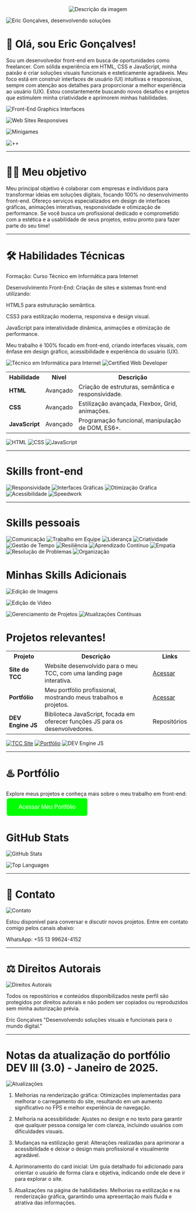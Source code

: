 <div style="text-align: center;">
  <img src="https://private-user-images.githubusercontent.com/166281170/404688262-d94858e9-74e4-41ba-8612-73652cdbb91d.jpg?jwt=eyJhbGciOiJIUzI1NiIsInR5cCI6IkpXVCJ9.eyJpc3MiOiJnaXRodWIuY29tIiwiYXVkIjoicmF3LmdpdGh1YnVzZXJjb250ZW50LmNvbSIsImtleSI6ImtleTUiLCJleHAiOjE3MzczMTQxMDIsIm5iZiI6MTczNzMxMzgwMiwicGF0aCI6Ii8xNjYyODExNzAvNDA0Njg4MjYyLWQ5NDg1OGU5LTc0ZTQtNDFiYS04NjEyLTczNjUyY2RiYjkxZC5qcGc_WC1BbXotQWxnb3JpdGhtPUFXUzQtSE1BQy1TSEEyNTYmWC1BbXotQ3JlZGVudGlhbD1BS0lBVkNPRFlMU0E1M1BRSzRaQSUyRjIwMjUwMTE5JTJGdXMtZWFzdC0xJTJGczMlMkZhd3M0X3JlcXVlc3QmWC1BbXotRGF0ZT0yMDI1MDExOVQxOTEwMDJaJlgtQW16LUV4cGlyZXM9MzAwJlgtQW16LVNpZ25hdHVyZT0zYmE2YTIxN2IwMzAzYTRhOTAwZWRhMzkyMWE2MDZiYmMwZDEwZDg1M2IwODVjNTY2MmY3NGI5NzQ3MjM3NGViJlgtQW16LVNpZ25lZEhlYWRlcnM9aG9zdCJ9.QY8WEHtA_TLfeiDXJZhZHB_3vaLMgslTNVAjoqQLsBQ    " alt="Descrição da imagem" />
</div>

![Eric Gonçalves, desenvolvendo soluções](https://img.shields.io/badge/Eric%20Gon%C3%A7alves%2C%20desenvolvendo%20solu%C3%A7%C3%B5es-32CD32?style=for-the-badge&logo=developer&logoColor=white)





# 👋 Olá, sou Eric Gonçalves!

Sou um desenvolvedor front-end em busca de oportunidades como freelancer. Com sólida experiência em HTML, CSS e JavaScript, minha paixão é criar soluções visuais funcionais e esteticamente agradáveis. Meu foco está em construir interfaces de usuário (UI) intuitivas e responsivas, sempre com atenção aos detalhes para proporcionar a melhor experiência ao usuário (UX). Estou constantemente buscando novos desafios e projetos que estimulem minha criatividade e aprimorem minhas habilidades.

![Front-End Graphics Interfaces](https://img.shields.io/badge/Front--End%20Graphics%20Interfaces-008000?style=for-the-badge&logo=web&logoColor=white)

![Web Sites Responsives](https://img.shields.io/badge/Web%20Sites%20Responsives-008000?style=for-the-badge&logo=responsive&logoColor=white)

![Minigames](https://img.shields.io/badge/Minigames-008000?style=for-the-badge&logo=joystick&logoColor=white)

![++](https://img.shields.io/badge/%2B%2B-008000?style=for-the-badge&logo=plus&logoColor=white)


---

# 👨‍💻 Meu objetivo

Meu principal objetivo é colaborar com empresas e indivíduos para transformar ideias em soluções digitais, focando 100% no desenvolvimento front-end. Ofereço serviços especializados em design de interfaces gráficas, animações interativas, responsividade e otimização de performance. Se você busca um profissional dedicado e comprometido com a estética e a usabilidade de seus projetos, estou pronto para fazer parte do seu time!


---

# 🛠️ Habilidades Técnicas

Formação: Curso Técnico em Informática para Internet

Desenvolvimento Front-End: Criação de sites e sistemas front-end utilizando:

HTML5 para estruturação semântica.

CSS3 para estilização moderna, responsiva e design visual.

JavaScript para interatividade dinâmica, animações e otimização de performance.


Meu trabalho é 100% focado em front-end, criando interfaces visuais, com ênfase em design gráfico, acessibilidade e experiência do usuário (UX).

![Técnico em Informática para Internet](https://img.shields.io/badge/T%C3%A9cnico_em_Inform%C3%A1tica_para_Internet-003366?style=for-the-badge&logo=certificate&logoColor=white)
![Certified Web Developer](https://img.shields.io/badge/Certified%20Web%20Developer-1976D2?style=for-the-badge&logo=certification&logoColor=white)


<table>
  <tr>
    <th>Habilidade</th>
    <th>Nível</th>
    <th>Descrição</th>
  </tr>
  <tr>
    <td><strong><i class="fa fa-html5"></i> HTML</strong></td>
    <td>Avançado</td>
    <td>Criação de estruturas, semântica e responsividade.</td>
  </tr>
  <tr>
    <td><strong><i class="fa fa-css3"></i> CSS</strong></td>
    <td>Avançado</td>
    <td>Estilização avançada, Flexbox, Grid, animações.</td>
  </tr>
  <tr>
    <td><strong><i class="fa fa-js"></i> JavaScript</strong></td>
    <td>Avançado</td>
    <td>Programação funcional, manipulação de DOM, ES6+.</td>
  </tr>
</table>

![HTML](https://img.shields.io/badge/HTML-FF6347?style=for-the-badge&logo=html5&logoColor=white)
![CSS](https://img.shields.io/badge/CSS-2965F1?style=for-the-badge&logo=css3&logoColor=white)
![JavaScript](https://img.shields.io/badge/JavaScript-F7DF1E?style=for-the-badge&logo=javascript&logoColor=black)

---

# Skills front-end

![Responsividade](https://img.shields.io/badge/Responsividade-4CAF50?style=flat-square&logo=html5&logoColor=white)
![Interfaces Gráficas](https://img.shields.io/badge/Interfaces%20Gr%C3%A1ficas-4CAF50?style=flat-square&logo=css3&logoColor=white)
![Otimização Gráfica](https://img.shields.io/badge/Otimiza%C3%A7%C3%A3o%20Gr%C3%A1fica-4CAF50?style=flat-square&logo=photoshop&logoColor=white)
![Acessibilidade](https://img.shields.io/badge/Acessibilidade-4CAF50?style=flat-square&logo=googlechrome&logoColor=white)
![Speedwork](https://img.shields.io/badge/Speedwork-4CAF50?style=flat-square&logo=javascript&logoColor=white)

---

# Skills pessoais

![Comunicação](https://img.shields.io/badge/Comunica%C3%A7%C3%A3o-4CAF50?style=flat-square&logo=speech-bubble&logoColor=white)
![Trabalho em Equipe](https://img.shields.io/badge/Trabalho%20em%20Equipe-4CAF50?style=flat-square&logo=teamviewer&logoColor=white)
![Liderança](https://img.shields.io/badge/Lideran%C3%A7a-4CAF50?style=flat-square&logo=leadership&logoColor=white)
![Criatividade](https://img.shields.io/badge/Criatividade-4CAF50?style=flat-square&logo=paintbrush&logoColor=white)
![Gestão de Tempo](https://img.shields.io/badge/Gesta%C3%A3o%20de%20Tempo-4CAF50?style=flat-square&logo=clock&logoColor=white)
![Resiliência](https://img.shields.io/badge/Resili%C3%AAncia-4CAF50?style=flat-square&logo=heart&logoColor=white)
![Aprendizado Contínuo](https://img.shields.io/badge/Aprendizado%20Cont%C3%ADnuo-4CAF50?style=flat-square&logo=book&logoColor=white)
![Empatia](https://img.shields.io/badge/Empatia-4CAF50?style=flat-square&logo=handshake&logoColor=white)
![Resolução de Problemas](https://img.shields.io/badge/Resolu%C3%A7%C3%A3o%20de%20Problemas-4CAF50?style=flat-square&logo=gears&logoColor=white)
![Organização](https://img.shields.io/badge/Organiza%C3%A7%C3%A3o-4CAF50?style=flat-square&logo=tasks&logoColor=white)

# Minhas Skills Adicionais

![Edição de Imagens](https://img.shields.io/badge/Edi%C3%A7%C3%A3o%20de%20Imagens-4CAF50?style=flat-square&logo=photoshop&logoColor=white)

![Edição de Vídeo](https://img.shields.io/badge/Edi%C3%A7%C3%A3o%20de%20V%C3%ADdeo-4CAF50?style=flat-square&logo=adobe-premiere-pro&logoColor=white)

![Gerenciamento de Projetos](https://img.shields.io/badge/Gerenciamento%20de%20Projetos-4CAF50?style=flat-square&logo=trello&logoColor=white)
![Atualizações Contínuas](https://img.shields.io/badge/Atualiza%C3%A7%C3%B5es%20Cont%C3%ADnuas-4CAF50?style=flat-square&logo=git&logoColor=white)

# Projetos relevantes!


<table>
  <tr>
    <th>Projeto</th>
    <th>Descrição</th>
    <th>Links</th>
  </tr>
  <tr>
    <td><strong>Site do TCC</strong></td>
    <td>Website desenvolvido para o meu TCC, com uma landing page interativa.</td>
    <td><a href="https://entrega-tcc.onrender.com/    " target="_blank">Acessar</a></td>
  </tr>
  <tr>
    <td><strong>Portfólio</strong></td>
    <td>Meu portfólio profissional, mostrando meus trabalhos e projetos.</td>
    <td><a href="https://portif-lio-ericgoncalves.onrender.com/" target="_blank">Acessar</a></td>
  </tr>
  <tr>
    <td><strong>DEV Engine JS</strong></td>
    <td>Biblioteca JavaScript, focada em oferecer funções JS para os desenvolvedores.</td>
    <td>Repositórios</td>
  </tr>
</table>

[![TCC Site](https://img.shields.io/badge/Site%20do%20TCC-00008B?style=for-the-badge&logo=computer&logoColor=white)](https://entrega-tcc.onrender.com/)
[![Portfólio](https://img.shields.io/badge/Portf%C3%B3lio-32CD32?style=for-the-badge&logo=portfolio&logoColor=white)](https://portif-lio-ericgoncalves.onrender.com/)
![DEV Engine JS](https://img.shields.io/badge/DEV%20Engine%20JS-FFA500?style=for-the-badge&logo=javascript&logoColor=black)

---

# ♨️ Portfólio

Explore meus projetos e conheça mais sobre o meu trabalho em front-end: 
<a href="https://portif-lio-ericgoncalves.onrender.com/" target="_blank">
  <button style="background-color: rgba(0, 255, 0, 1); color: white; border: none; padding: 15px 32px; text-align: center; text-decoration: none; display: inline-block; font-size: 16px; margin: 4px 2px; cursor: pointer; border-radius: 5px;">
    Acessar Meu Portfólio
  </button>
</a>

# GitHub Stats

![GitHub Stats](https://github-readme-stats.vercel.app/api?username=EricRochaGoncalves&show_icons=true&count_private=true&hide=prs&hide_title=true&theme=dark&bg_color=000000&title_color=ff66cc&text_color=ffffff&icon_color=00aaff)


![Top Languages](https://github-readme-stats.vercel.app/api/top-langs/?username=EricRochaGoncalves&layout=compact&theme=radical)


---

# 📲 Contato

![Contato](https://img.shields.io/badge/Contato-1E90FF?style=for-the-badge&logo=contactless&logoColor=white)

Estou disponível para conversar e discutir novos projetos. Entre em contato comigo pelos canais abaixo:

WhatsApp: +55 13 99624-4152



---

# ⚖️ Direitos Autorais

![Direitos Autorais](https://img.shields.io/badge/Direitos%20Autorais-2F4F4F?style=for-the-badge&logo=copyright&logoColor=white)

Todos os repositórios e conteúdos disponibilizados neste perfil são protegidos por direitos autorais e não podem ser copiados ou reproduzidos sem minha autorização prévia.

Eric Gonçalves
"Desenvolvendo soluções visuais e funcionais para o mundo digital."


---

# Notas da atualização do portfólio DEV III (3.0) - Janeiro de 2025.

![Atualizações](https://img.shields.io/badge/Atualiza%C3%A7%C3%B5es-FFD700?style=for-the-badge&logo=update&logoColor=black)

1. Melhorias na renderização gráfica: Otimizações implementadas para melhorar o carregamento do site, resultando em um aumento significativo no FPS e melhor experiência de navegação.

2. Melhoria na acessibilidade: Ajustes no design e no texto para garantir que qualquer pessoa consiga ler com clareza, incluindo usuários com dificuldades visuais.

3. Mudanças na estilização geral: Alterações realizadas para aprimorar a acessibilidade e deixar o design mais profissional e visualmente agradável.

4. Aprimoramento do card inicial: Um guia detalhado foi adicionado para orientar o usuário de forma clara e objetiva, indicando onde ele deve ir para explorar o site.

5. Atualizações na página de habilidades: Melhorias na estilização e na renderização gráfica, garantindo uma apresentação mais fluida e atrativa das informações.